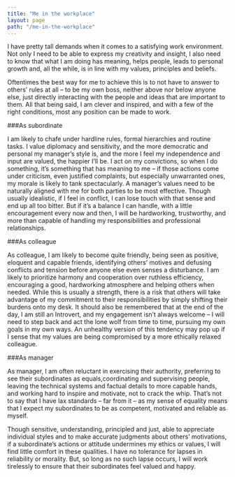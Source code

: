 ```yaml
---
title: "Me in the workplace"
layout: page
path: "/me-in-the-workplace"
---
```


I have pretty tall demands when it comes to a satisfying work environment. Not only I need to be able to express my creativity and insight, I also need to know that what I am doing has meaning, helps people, leads to personal growth and, all the while, is in line with my values, principles and beliefs.

Oftentimes the best way for me to achieve this is to not have to answer to others’ rules at all – to be my own boss, neither above nor below anyone else, just directly interacting with the people and ideas that are important to them. All that being said, I am clever and inspired, and with a few of the right conditions, most any position can be made to work.

###As subordinate

I am likely to chafe under hardline rules, formal hierarchies and routine tasks. I value diplomacy and sensitivity, and the more democratic and personal my manager’s style is, and the more I feel my independence and input are valued, the happier I’ll be. I act on my convictions, so when I do something, it’s something that has meaning to me – if those actions come under criticism, even justified complaints, but especially unwarranted ones, my morale is likely to tank spectacularly.
A manager’s values need to be naturally aligned with me for both parties to be most effective. Though usually idealistic, if I feel in conflict, I can lose touch with that sense and end up all too bitter. But if it’s a balance I can handle, with a little encouragement every now and then, I will be hardworking, trustworthy, and more than capable of handling my responsibilities and professional relationships.

###As colleague

As colleague, I am likely to become quite friendly, being seen as positive, eloquent and capable friends, identifying others’ motives and defusing conflicts and tension before anyone else even senses a disturbance. I am likely to prioritize harmony and cooperation over ruthless efficiency, encouraging a good, hardworking atmosphere and helping others when needed. While this is usually a strength, there is a risk that others will take advantage of my commitment to their responsibilities by simply shifting their burdens onto my desk.
It should also be remembered that at the end of the day, I am still an Introvert, and my engagement isn’t always welcome – I will need to step back and act the lone wolf from time to time, pursuing my own goals in my own ways. An unhealthy version of this tendency may pop up if I sense that my values are being compromised by a more ethically relaxed colleague.

###As manager

As manager, I am often reluctant in exercising their authority, preferring to see their subordinates as equals,coordinating and supervising people, leaving the technical systems and factual details to more capable hands, and working hard to inspire and motivate, not to crack the whip. That’s not to say that I have lax standards – far from it – as my sense of equality means that I expect my subordinates to be as competent, motivated and reliable as myself.

Though sensitive, understanding, principled and just, able to appreciate individual styles and to make accurate judgments about others’ motivations, if a subordinate’s actions or attitude undermines my ethics or values, I will find little comfort in these qualities. I have no tolerance for lapses in reliability or morality. But, so long as no such lapse occurs, I will work tirelessly to ensure that their subordinates feel valued and happy.
